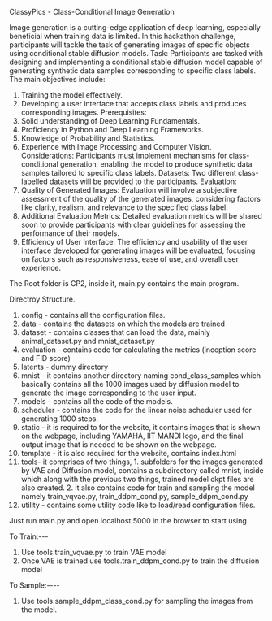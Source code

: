 ClassyPics - Class-Conditional Image Generation

Image generation is a cutting-edge application of deep learning, especially beneficial
when training data is limited. In this hackathon challenge, participants will tackle the task
of generating images of specific objects using conditional stable diffusion models.
Task:
Participants are tasked with designing and implementing a conditional stable diffusion
model capable of generating synthetic data samples corresponding to specific class
labels. The main objectives include:
1. Training the model effectively.
2. Developing a user interface that accepts class labels and produces corresponding
images.
Prerequisites:
1. Solid understanding of Deep Learning Fundamentals.
2. Proficiency in Python and Deep Learning Frameworks.
3. Knowledge of Probability and Statistics.
4. Experience with Image Processing and Computer Vision.
Considerations:
Participants must implement mechanisms for class-conditional generation, enabling the
model to produce synthetic data samples tailored to specific class labels.
Datasets:
Two different class-labelled datasets will be provided to the participants.
Evaluation:
1. Quality of Generated Images: Evaluation will involve a subjective assessment of the
quality of the generated images, considering factors like clarity, realism, and
relevance to the specified class label.
2. Additional Evaluation Metrics: Detailed evaluation metrics will be shared soon to
provide participants with clear guidelines for assessing the performance of their
models.
3. Efficiency of User Interface: The efficiency and usability of the user interface
developed for generating images will be evaluated, focusing on factors such as
responsiveness, ease of use, and overall user experience.

The Root folder is CP2, inside it, main.py contains the main program.

Directroy Structure.

1. config - contains all the configuration files.
2. data - contains the datasets on which the models are trained
3. dataset - contains classes that can load the data, mainly animal_dataset.py and mnist_dataset.py
4. evaluation - contains code for calculating the metrics (inception score and FID score)
5. latents - dummy directory
6. mnist - it contains another directory naming cond_class_samples which basically contains all the 1000 images used by diffusion model to generate the image corresponding to the user input.
7. models - contains all the code of the models.
8. scheduler - contains the code for the linear noise scheduler used for generating 1000 steps.
9. static - it is required to for the website, it contains images that is shown on the webpage, including YAMAHA, IIT MANDI logo, and the final output image that is needed to be shown on the webpage.
10. template - it is also required for the website, contains index.html
11. tools- it comprises of two things, 1. subfolders for the images generated by VAE and Diffusion model, contains a subdirectory called mnist, inside which along with the previous two things, trained model ckpt files are also created. 2. it also contains code for train and sampling the model namely train_vqvae.py, train_ddpm_cond.py, sample_ddpm_cond.py
12. utility - contains some utility code like to load/read configuration files.

Just run main.py and open localhost:5000 in the browser to start using

To Train:---
1. Use tools.train_vqvae.py to train VAE model
2. Once VAE is trained use tools.train_ddpm_cond.py to train the diffusion model

To Sample:----
1. Use tools.sample_ddpm_class_cond.py for sampling the images from the model.



